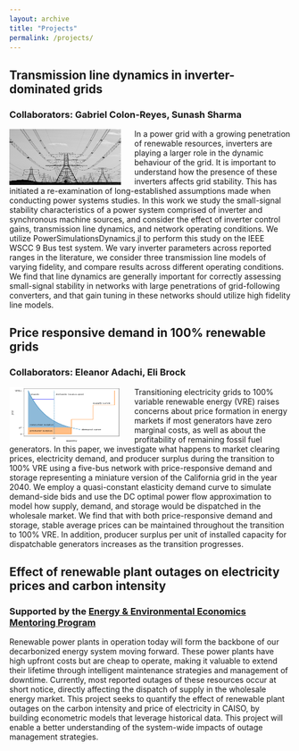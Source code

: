 ```yaml
---
layout: archive
title: "Projects"
permalink: /projects/
---
```


## Transmission line dynamics in inverter-dominated grids 

### Collaborators: Gabriel Colon-Reyes, Sunash Sharma

<img src="../images/tx_line.jpeg" style="margin-right: 1.5rem" align="left" width="200" height="100">

In a power grid with a growing penetration of renewable resources, inverters are playing a larger role in the dynamic behaviour of the grid. It is important to understand how the presence of these inverters affects grid stability. This has initiated a re-examination of long-established assumptions made when conducting power systems studies. In this work we study the  small-signal stability characteristics of a power system comprised of inverter and synchronous machine sources, and consider the effect of inverter control gains, transmission line dynamics, and network operating conditions. We utilize PowerSimulationsDynamics.jl to perform this study on the IEEE WSCC 9 Bus test system. We vary inverter parameters across reported ranges in the literature, we consider three transmission line models of varying fidelity, and compare results across different operating conditions. We find that line dynamics are generally important for correctly assessing small-signal stability in networks with large penetrations of grid-following converters, and that gain tuning in these networks should utilize high fidelity line models.


## Price responsive demand in 100% renewable grids 

### Collaborators: Eleanor Adachi, Eli Brock

<img src="../images/DR.png" style="margin-right: 1.5rem" align="left" width="200" height="100">

Transitioning electricity grids to 100% variable renewable energy (VRE) raises concerns about price formation in energy markets if most generators have zero marginal costs, as well as about the profitability of remaining fossil fuel generators. In this paper, we investigate what happens to market clearing prices, electricity demand, and producer surplus during the transition to 100% VRE using a five-bus network with price-responsive demand and storage representing a miniature version of the California grid in the year 2040. We employ a quasi-constant elasticity demand curve to simulate demand-side bids and use the DC optimal power flow approximation to model how supply, demand, and storage would be dispatched in the wholesale market.  We find that with both price-responsive demand and storage, stable average prices can be maintained throughout the transition to 100% VRE. In addition, producer surplus per unit of installed capacity for dispatchable generators increases as the transition progresses.



## Effect of renewable plant outages on electricity prices and carbon intensity

### Supported by the [Energy & Environmental Economics Mentoring Program](https://www.olab.berkeley.edu/sloan-gradstudents-2024-25) 

Renewable power plants in operation today will form the backbone of our decarbonized energy system moving forward. These power plants have high upfront costs but are cheap to operate, making it valuable to extend their lifetime through intelligent maintenance strategies and management of downtime. Currently, most reported outages of these resources occur at short notice, directly affecting the dispatch of supply in the wholesale energy market. This project seeks to quantify the effect of renewable plant outages on the carbon intensity and price of electricity in CAISO, by building econometric models that leverage historical data. This project will enable a better understanding of the system-wide impacts of outage management strategies.





